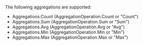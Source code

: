 The following aggregations are supported:

* Aggregations.Count (AggregationOperation.Count or "Count")
* Aggregations.Sum (AggregationOperation.Sum or "Sum")
* Aggregations.Avg (AggregationOperation.Avg or "Avg")
* Aggregations.Min (AggregationOperation.Min or "Min")
* Aggregations.Max (AggregationOperation.Max or "Max")
